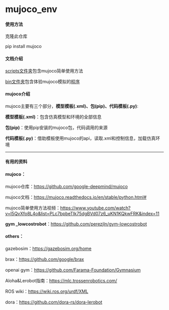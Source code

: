 # mujoco_env

#### 使用方法
克隆此仓库

pip install mujoco

#### 文档介绍

[scripts文件夹](https://github.com/hxqrrrr/mujoco_env/tree/main/scripts)包含mujoco简单使用方法

[bin文件夹](https://github.com/hxqrrrr/mujoco_env/tree/main/bin)包含体验mujoco模拟的[程序](https://github.com/hxqrrrr/mujoco_env/tree/main/bin/simulate.exe)

#### mujoco介绍

mujoco主要有三个部分，**模型模板(.xml)、包(pip)、代码模板(.py)**:

**模型模板(.xml)**：包含仿真模型和环境的全部信息

**包(pip)**：使用pip安装的mujoco包，代码调用的来源

**代码模板(.py)**：借助模板使用mujoco的api，读取.xml和控制信息，加载仿真环境

------

#### 有用的资料

#### **mujoco：**

mujoco仓库：https://github.com/google-deepmind/mujoco

mujoco文档：https://mujoco.readthedocs.io/en/stable/python.html#

mujoco简单使用方法视频：https://www.youtube.com/watch?v=I5QvXfo8L4o&list=PLc7bpbeTIk75dgBVd07z6_uKN1KQkwFRK&index=11

**gym _lowcostrobot**：https://github.com/perezjln/gym-lowcostrobot

#### **others：**

gazebosim：https://gazebosim.org/home

brax：https://github.com/google/brax

openai gym：https://github.com/Farama-Foundation/Gymnasium

Aloha&Lerobot指南：https://mlc.trossenrobotics.com/

ROS wiki：https://wiki.ros.org/urdf/XML

dora：https://github.com/dora-rs/dora-lerobot
